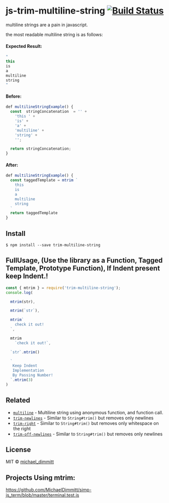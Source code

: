 # js-trim-multiline-string [![Build Status](https://travis-ci.org/sindresorhus/trim-left.svg?branch=master)](https://travis-ci.org/sindresorhus/trim-left)

multiline strings are a pain in javascript.

the most readable multiline string is as follows:

#### Expected Result:
```javascript
"
this
is
a
multiline
string
"
```

#### Before:

```javascript
def multilineStringExample() {
  const  stringConcatenation  = '' +
    'this ' +
    'is' +
    'a' +
    'multiline' +
    'string' +
    '';

  return stringConcatenation;
}
```

#### After:

```javascript
def multilineStringExample() {
  const taggedTemplate = mtrim `
    this
    is
    a
    multiline
    string
  `
  return taggedTemplate
}
```

## Install

```
$ npm install --save trim-multiline-string
```

## FullUsage, (Use the library as a Function, Tagged Template, Prototype Function), If Indent present keep Indent.!

```js
const { mtrim } = require('trim-multiline-string');
console.log(

  mtrim(str),

  mtrim(`str`),

  mtrim`
    check it out!
  `,

  mtrim
    `check it out!`,

  `str`.mtrim()

  `
   Keep Indent
   Implementation
   By Passing Number!
  `.mtrim(3)
)

```

## Related
- [`multiline`](https://github.com/sindresorhus/multiline) - Multiline string using anonymous function, and function call.
- [`trim-newlines`](https://github.com/sindresorhus/trim-newlines) - Similar to `String#trim()` but removes only newlines
- [`trim-right`](https://github.com/sindresorhus/trim-right) - Similar to `String#trim()` but removes only whitespace on the right
- [`trim-off-newlines`](https://github.com/stevemao/trim-off-newlines) - Similar to `String#trim()` but removes only newlines


## License

MIT © [michael_dimmitt](https://michaeldimmitt.github.io/michaeldimmitt/)

## Projects Using mtrim:
https://github.com/MichaelDimmitt/simp-js_term/blob/master/terminal.test.js
